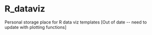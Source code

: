 # R_dataviz
Personal storage place for R data viz templates [Out of date -- need to update with plotting functions]
